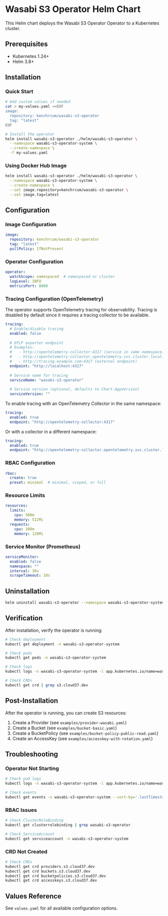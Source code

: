 # Wasabi S3 Operator Helm Chart

This Helm chart deploys the Wasabi S3 Operator Operator to a Kubernetes cluster.

## Prerequisites

- Kubernetes 1.24+
- Helm 3.8+

## Installation

### Quick Start

```bash
# Add custom values if needed
cat > my-values.yaml <<EOF
image:
  repository: kenchrcum/wasabi-s3-operator
  tag: "latest"
EOF

# Install the operator
helm install wasabi-s3-operator ./helm/wasabi-s3-operator \
  --namespace wasabi-s3-operator-system \
  --create-namespace \
  -f my-values.yaml
```

### Using Docker Hub Image

```bash
helm install wasabi-s3-operator ./helm/wasabi-s3-operator \
  --namespace wasabi-s3-operator-system \
  --create-namespace \
  --set image.repository=kenchrcum/wasabi-s3-operator \
  --set image.tag=latest
```

## Configuration

### Image Configuration

```yaml
image:
  repository: kenchrcum/wasabi-s3-operator
  tag: "latest"
  pullPolicy: IfNotPresent
```

### Operator Configuration

```yaml
operator:
  watchScope: namespaced  # namespaced or cluster
  logLevel: INFO
  metricsPort: 8080
```

### Tracing Configuration (OpenTelemetry)

The operator supports OpenTelemetry tracing for observability. Tracing is disabled by default since it requires a tracing collector to be available.

```yaml
tracing:
  # Enable/disable tracing
  enabled: false
  
  # OTLP exporter endpoint
  # Examples:
  #   - http://opentelemetry-collector:4317 (service in same namespace)
  #   - http://opentelemetry-collector.opentelemetry.svc.cluster.local:4317 (service in different namespace)
  #   - http://tracing.example.com:4317 (external endpoint)
  endpoint: "http://localhost:4317"
  
  # Service name for tracing
  serviceName: "wasabi-s3-operator"
  
  # Service version (optional, defaults to Chart.AppVersion)
  serviceVersion: ""
```

To enable tracing with an OpenTelemetry Collector in the same namespace:

```yaml
tracing:
  enabled: true
  endpoint: "http://opentelemetry-collector:4317"
```

Or with a collector in a different namespace:

```yaml
tracing:
  enabled: true
  endpoint: "http://opentelemetry-collector.opentelemetry.svc.cluster.local:4317"
```

### RBAC Configuration

```yaml
rbac:
  create: true
  preset: minimal  # minimal, scoped, or full
```

### Resource Limits

```yaml
resources:
  limits:
    cpu: 500m
    memory: 512Mi
  requests:
    cpu: 100m
    memory: 128Mi
```

### Service Monitor (Prometheus)

```yaml
serviceMonitor:
  enabled: false
  namespace: ""
  interval: 30s
  scrapeTimeout: 10s
```

## Uninstallation

```bash
helm uninstall wasabi-s3-operator --namespace wasabi-s3-operator-system
```

## Verification

After installation, verify the operator is running:

```bash
# Check deployment
kubectl get deployment -n wasabi-s3-operator-system

# Check pods
kubectl get pods -n wasabi-s3-operator-system

# Check logs
kubectl logs -n wasabi-s3-operator-system -l app.kubernetes.io/name=wasabi-s3-operator

# Check CRDs
kubectl get crd | grep s3.cloud37.dev
```

## Post-Installation

After the operator is running, you can create S3 resources:

1. Create a Provider (see `examples/provider-wasabi.yaml`)
2. Create a Bucket (see `examples/bucket-basic.yaml`)
3. Create a BucketPolicy (see `examples/bucket-policy-public-read.yaml`)
4. Create an AccessKey (see `examples/accesskey-with-rotation.yaml`)

## Troubleshooting

### Operator Not Starting

```bash
# Check pod logs
kubectl logs -n wasabi-s3-operator-system -l app.kubernetes.io/name=wasabi-s3-operator

# Check events
kubectl get events -n wasabi-s3-operator-system --sort-by='.lastTimestamp'
```

### RBAC Issues

```bash
# Check ClusterRoleBinding
kubectl get clusterrolebinding | grep wasabi-s3-operator

# Check ServiceAccount
kubectl get serviceaccount -n wasabi-s3-operator-system
```

### CRD Not Created

```bash
# Check CRDs
kubectl get crd providers.s3.cloud37.dev
kubectl get crd buckets.s3.cloud37.dev
kubectl get crd bucketpolicies.s3.cloud37.dev
kubectl get crd accesskeys.s3.cloud37.dev
```

## Values Reference

See `values.yaml` for all available configuration options.

